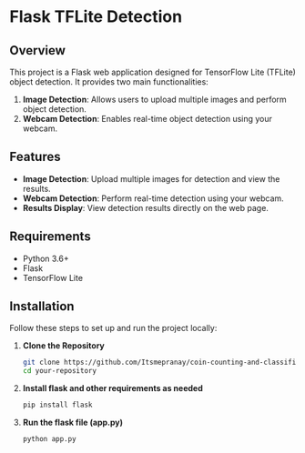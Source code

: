 # Flask TFLite Detection

## Overview

This project is a Flask web application designed for TensorFlow Lite (TFLite) object detection. It provides two main functionalities:
1. **Image Detection**: Allows users to upload multiple images and perform object detection.
2. **Webcam Detection**: Enables real-time object detection using your webcam.

## Features

- **Image Detection**: Upload multiple images for detection and view the results.
- **Webcam Detection**: Perform real-time detection using your webcam.
- **Results Display**: View detection results directly on the web page.

## Requirements

- Python 3.6+
- Flask
- TensorFlow Lite


## Installation

Follow these steps to set up and run the project locally:

1. **Clone the Repository**

   ```bash
   git clone https://github.com/Itsmepranay/coin-counting-and-classification-using-tensorflow-lite
   cd your-repository
2. **Install flask and other requirements as needed**
   ```bash
   pip install flask
3. **Run the flask file (app.py)**
   ```bash
   python app.py
